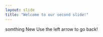 ```yaml
---
layout: slide
title: "Welcome to our second slide!"
---
```

somthing New
Use the left arrow to go back!
